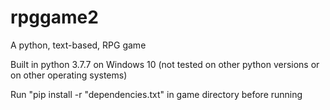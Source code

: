 # rpggame2
A python, text-based, RPG game

Built in python 3.7.7 on Windows 10 (not tested on other python versions or on other operating systems)

Run "pip install -r "dependencies.txt" in game directory before running
